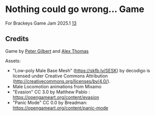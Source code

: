 # Nothing could go wrong... Game
For Brackeys Game Jam 2025.1 [13](https://itch.io/jam/brackeys-13)


## Credits
Game by [Peter Gilbert](https://github.com/petegilb) and [Alex Thomas](https://github.com/omeedthomas)


Assets: 
- "Low-poly Male Base Mesh" (https://skfb.ly/SESK) by decodigo is licensed under Creative Commons Attribution (http://creativecommons.org/licenses/by/4.0/).
- Male Locomotion animations from Mixamo
- "Evasion" CC 3.0 by Matthew Pablo : https://opengameart.org/content/evasion
- "Panic Mode" CC 0.0 by Breadman: https://opengameart.org/content/panic-mode
